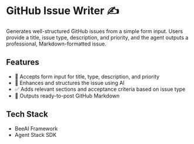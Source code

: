 # GitHub Issue Writer ✍️

Generates well-structured GitHub issues from a simple form input. Users provide a title, issue type, description, and priority, and the agent outputs a professional, Markdown-formatted issue.

## Features

- 📝 Accepts form input for title, type, description, and priority
- 🤖 Enhances and structures the issue using AI
- ✅ Adds relevant sections and acceptance criteria based on issue type
- 📄 Outputs ready-to-post GitHub Markdown

## Tech Stack

- BeeAI Framework
- Agent Stack SDK
